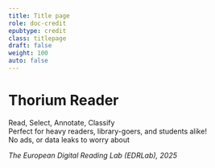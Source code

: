 ```yaml
---
title: Title page
role: doc-credit
epubtype: credit
class: titlepage
draft: false
weight: 100
auto: false
---
```


# Thorium Reader

Read, Select, Annotate, Classify<br/>
Perfect for heavy readers, library-goers, and students alike!<br/>
No ads, or data leaks to worry about

*The European Digital Reading Lab (EDRLab), 2025*